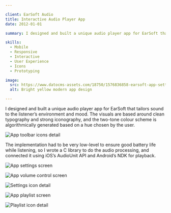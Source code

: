 ```yaml
---

client: EarSoft Audio
title: Interactive Audio Player App
date: 2012-01-01

summary: I designed and built a unique audio player app for EarSoft that tailors sound to the listener’s environment and mood.

skills:
  - Mobile
  - Responsive
  - Interactive
  - User Experience
  - Icons
  - Prototyping

image:
  src: https://www.datocms-assets.com/18750/1576836858-earsoft-app-settings-screen.jpg
  alt: Bright yellow modern app design

---
```


I designed and built a unique audio player app for EarSoft that tailors sound to the listener’s environment and mood. The visuals are based around clean typography and strong iconography, and the two-tone colour scheme is algorithmically generated based on a hue chosen by the user.

![App toolbar icons detail](https://www.datocms-assets.com/18750/1576837021-earsoft-app-toolbar-icons-detail.jpg "App toolbar icons detail")

The implementation had to be very low-level to ensure good battery life while listening, so I wrote a C library to do the audio processing, and connected it using iOS’s AudioUnit API and Android’s NDK for playback.

![App settings screen](https://www.datocms-assets.com/18750/1576836858-earsoft-app-settings-screen.jpg "App settings screen")

![App volume control screen](https://www.datocms-assets.com/18750/1576837299-earsoft-app-volume-control-screen.jpg "App volume control screen")

![Settings icon detail](https://www.datocms-assets.com/18750/1576837044-earsoft-app-settings-icon-detail.jpg "Settings icon detail")

![App playlist screen](https://www.datocms-assets.com/18750/1576837235-earsoft-app-playlist-screen.jpg "App playlist screen")

![Playlist icon detail](https://www.datocms-assets.com/18750/1576837082-earsoft-app-playlist-icon-detail.jpg "Playlist icon detail")

